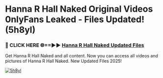 # Hanna R Hall Naked Original Videos 0nlyFans Leaked - Files Updated! (5h8yl)

<h3>🔴 CLICK HERE 🌐==►► <a href="https://tinyurl.com/yckcrads" rel="nofollow">Hanna R Hall Naked Updated Files</a></h3>

Get Hanna R Hall Naked and all content. Now you can access all videos and pictures of Hanna R Hall Naked. New Updated Files 2025!

[![5h8yl](https://i.imgur.com/hpKpOFt.gif)](https://tinyurl.com/yckcrads)
